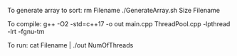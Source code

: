 To generate array to sort:
    rm Filename
    ./GenerateArray.sh Size Filename

To compile:
    g++ -O2 -std=c++17 -o out main.cpp ThreadPool.cpp -lpthread -lrt -fgnu-tm 

To run:
    cat Filename | ./out NumOfThreads
